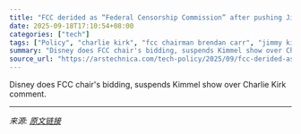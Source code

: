 ```yaml
---
title: "FCC derided as “Federal Censorship Commission” after pushing Jimmy Kimmel off ABC"
date: 2025-09-18T17:10:54+08:00
categories: ["tech"]
tags: ["Policy", "charlie kirk", "fcc chairman brendan carr", "jimmy kimmel"]
summary: "Disney does FCC chair's bidding, suspends Kimmel show over Charlie Kirk comment."
source_url: "https://arstechnica.com/tech-policy/2025/09/fcc-derided-as-federal-censorship-commission-after-pushing-jimmy-kimmel-off-abc/"
---
```


Disney does FCC chair's bidding, suspends Kimmel show over Charlie Kirk comment.

---

*来源: [原文链接](https://arstechnica.com/tech-policy/2025/09/fcc-derided-as-federal-censorship-commission-after-pushing-jimmy-kimmel-off-abc/)*
